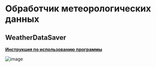 # Обработчик метеорологических данных
## WeatherDataSaver

**[Инструкция по использованию программы](https://github.com/raduma142/weather-data-saver/blob/master/%D0%98%D0%BD%D1%81%D1%82%D1%80%D1%83%D0%BA%D1%86%D0%B8%D1%8F%20%D0%BA%20%D0%9E%D0%B1%D1%80%D0%B0%D0%B1%D0%BE%D1%82%D1%87%D0%B8%D0%BA%D1%83%20%D0%BC%D0%B5%D1%82%D0%B5%D0%BE%D0%B4%D0%B0%D0%BD%D0%BD%D1%8B%D1%85.pdf)**

![image](https://github.com/raduma142/weather-data-saver/assets/69161202/1d0bc263-c673-401e-9347-e285f7757b40)
